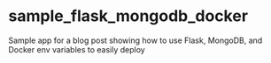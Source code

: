 # sample_flask_mongodb_docker
Sample app for a blog post showing how to use Flask, MongoDB, and Docker env variables to easily deploy
